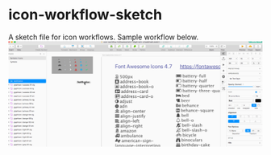 # icon-workflow-sketch
A sketch file for icon workflows. Sample workflow below.
![](icon-workflow.gif)
